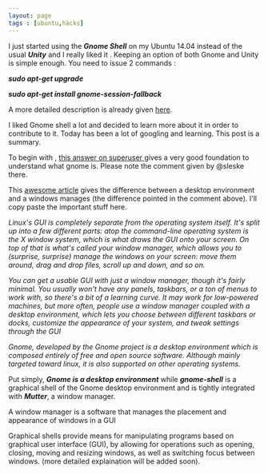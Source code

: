 ```yaml
---
layout: page
tags : [ubuntu,hacks]
---
```


I just started using the ***Gnome Shell*** on my Ubuntu 14.04 instead of the usual ***Unity*** and I really liked it . Keeping an option of both Gnome and Unity is simple enough. You need to issue 2 commands :

   ***sudo apt-get upgrade***

   ***sudo apt-get install gnome-session-fallback***

A more detailed description is already given <a href="http://www.techienote.com/2014/04/how-to-switch-to-gnome-desktop-environment-in-ubuntu-14-04-trusty-tahr.html">here</a>.

I liked Gnome shell a lot and decided to learn more about it in order to contribute to it. Today has been a lot of googling and learning. This post is a summary.

To begin with , <a href="http://superuser.com/a/41863/402332"> this answer on superuser </a> gives a very good foundation to understand what gnome is. Please note the comment given by @sleske there.

This <a href="http://lifehacker.com/5762081/wtf-desktop-environments-gnome-kde-and-more-explained/all">awesome article</a> gives the difference between a desktop environment and a windows manages (the difference pointed in the comment above). I'll copy paste the important stuff here.
 
_Linux's GUI is completely separate from the operating system itself. It's split up into a few different parts: atop the command-line operating system is the X window system, which is what draws the GUI onto your screen. On top of that is what's called your window manager, which allows you to (surprise, surprise) manage the windows on your screen: move them around, drag and drop files, scroll up and down, and so on._


_You can get a usable GUI with just a window manager, though it's fairly minimal. You usually won't have any panels, taskbars, or a ton of menus to work with, so there's a bit of a learning curve. It may work for low-powered machines, but more often, people use a window manager coupled with a desktop environment, which lets you choose between different taskbars or docks, customize the appearance of your system, and tweak settings through the GUI_




_Gnome, developed by the Gnome project is a desktop environment which is composed entirely of free and open source software. Although mainly targeted toward linux, it is also supported on other operating systems._

Put simply, ***Gnome is a desktop environment*** while ***gnome-shell*** is a graphical shell of the Gnome desktop environment and is tightly integrated with ***Mutter***, a window manager. 

A window manager is a software that manages the placement and appearance of windows in a GUI 

Graphical shells provide means for manipulating programs based on graphical user interface (GUI), by allowing for operations such as opening, closing, moving and resizing windows, as well as switching focus between windows. (more detailed explaination will be added soon).




